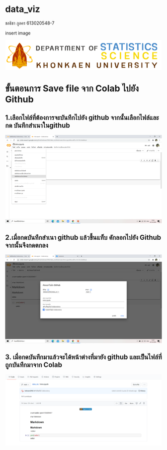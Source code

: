 # data_viz
ชลธิชา ภูลคร 613020548-7

insert image

![STATLOGO](STATLOGO.png)



# ขั้นตอนการ Save file จาก Colab ไปยัง Github

## 1.เลือกไฟล์ที่ต้องการจะบันทึกไปยัง github จากนั้นเลือกไฟล์และกด บันทึกสำเนาในgithub
![1](1.png)


## 2.เมื่อกดบันทึกสำเนา github แล้วขึ้นแท็บ คักลอกไปยัง Github จากนั้นจึงกดตกลง
![2](2.png)

## 3. เมื่อกดบันทึกมาแล้วจะได้หน้าต่างที่มายัง github และเป็นไฟล์ที่ถูกบันทึกมาจาก Colab
![22](22.png)
